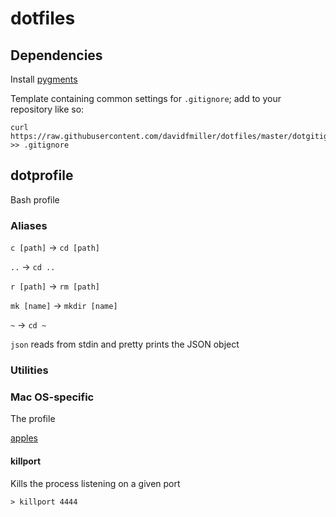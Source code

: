 # dotfiles

## Dependencies

Install [pygments](http://pygments.org)


Template containing common settings for `.gitignore`; add to your repository like so:

    curl https://raw.githubusercontent.com/davidfmiller/dotfiles/master/dotgitignore >> .gitignore

## dotprofile

Bash profile

### Aliases

`c [path]` → `cd [path]`

`..` → `cd ..`

`r [path]` → `rm [path]`

`mk [name]` → `mkdir [name]`

`~` → `cd ~`


`json` reads from stdin and pretty prints the JSON object


### Utilities


### Mac OS-specific

The profile

[apples](https://github.com/davidfmiller/apples)



#### killport
Kills the process listening on a given port

    > killport 4444

